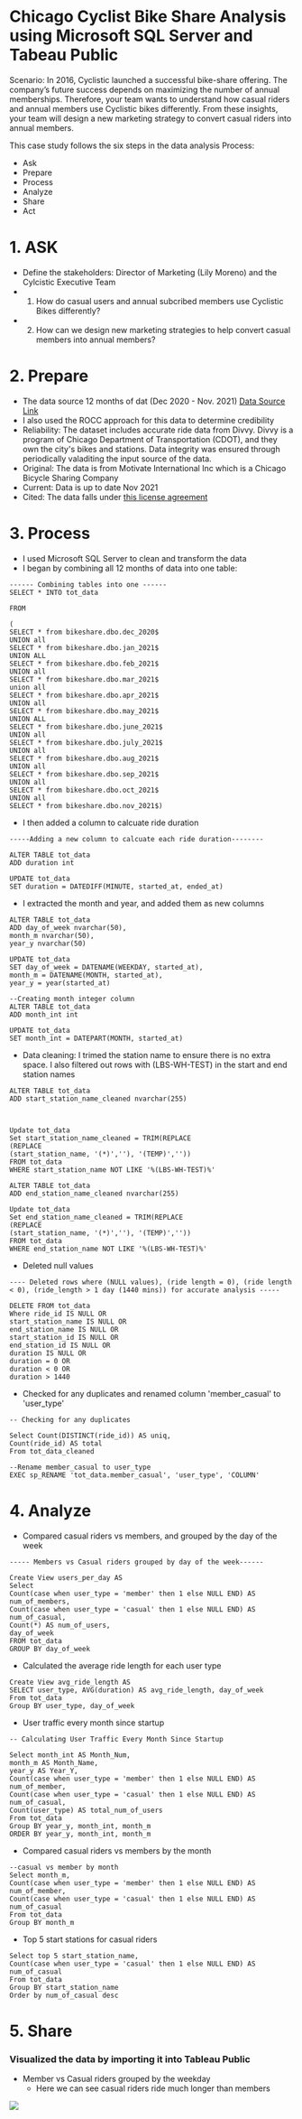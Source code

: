 # Chicago Cyclist Bike Share Analysis using Microsoft SQL Server and Tabeau Public

Scenario:
In 2016, Cyclistic launched a successful bike-share offering. The company’s future success depends on maximizing the number of annual memberships. Therefore, your team wants to understand how casual riders and annual members use Cyclistic bikes differently. From these insights, your team will design a new marketing strategy to convert casual riders into annual members.

This case study follows the six steps in the data analysis Process:
- Ask
- Prepare
- Process
- Analyze
- Share
- Act

# 1. ASK

- Define the stakeholders: Director of Marketing (Lily Moreno) and the Cylcistic Executive Team
- 1. How do casual users and annual subcribed members use Cyclistic Bikes differently?
- 2. How can we design new marketing strategies to help convert casual members into annual members?

# 2. Prepare
- The data source 12 months of dat (Dec 2020 - Nov. 2021) [Data Source Link](https://divvy-tripdata.s3.amazonaws.com/index.html)
- I also used the ROCC approach for this data to determine credibility
- Reliability:  The dataset includes accurate ride data from Divvy. Divvy is a program of Chicago Department of Transportation (CDOT), and they own the city's bikes and stations. Data integrity was ensured through periodically valaditing the input source of the data.
- Original: The data is from Motivate International Inc which is a Chicago Bicycle Sharing Company
- Current: Data is up to date Nov 2021
- Cited: The data falls under [this license agreement](https://ride.divvybikes.com/data-license-agreement) 

# 3. Process
- I used Microsoft SQL Server to clean and transform the data
- I began by combining all 12 months of data into one table:
```
------ Combining tables into one ------
SELECT * INTO tot_data

FROM

(
SELECT * from bikeshare.dbo.dec_2020$
UNION all
SELECT * from bikeshare.dbo.jan_2021$
UNION ALL
SELECT * from bikeshare.dbo.feb_2021$
UNION all
SELECT * from bikeshare.dbo.mar_2021$
union all
SELECT * from bikeshare.dbo.apr_2021$
UNION all
SELECT * from bikeshare.dbo.may_2021$
UNION ALL
SELECT * from bikeshare.dbo.june_2021$
UNION all 
SELECT * from bikeshare.dbo.july_2021$
UNION all
SELECT * from bikeshare.dbo.aug_2021$
UNION all
SELECT * from bikeshare.dbo.sep_2021$
UNION all 
SELECT * from bikeshare.dbo.oct_2021$
UNION all
SELECT * from bikeshare.dbo.nov_2021$)

```
- I then added a column to calcuate ride duration 

```
-----Adding a new column to calcuate each ride duration--------

ALTER TABLE tot_data
ADD duration int

UPDATE tot_data
SET duration = DATEDIFF(MINUTE, started_at, ended_at)
```
- I extracted the month and year, and added them as new columns
```
ALTER TABLE tot_data
ADD day_of_week nvarchar(50),
month_m nvarchar(50),
year_y nvarchar(50)

UPDATE tot_data
SET day_of_week = DATENAME(WEEKDAY, started_at),
month_m = DATENAME(MONTH, started_at),
year_y = year(started_at)

--Creating month integer column
ALTER TABLE tot_data       
ADD month_int int

UPDATE tot_data          
SET month_int = DATEPART(MONTH, started_at)
```
- Data cleaning: I trimed the station name to ensure there is no extra space. I also filtered out rows with (LBS-WH-TEST) in the start and end station names

```
ALTER TABLE tot_data
ADD start_station_name_cleaned nvarchar(255)



Update tot_data
Set start_station_name_cleaned = TRIM(REPLACE
(REPLACE
(start_station_name, '(*)',''), '(TEMP)','')) 
FROM tot_data
WHERE start_station_name NOT LIKE '%(LBS-WH-TEST)%' 

ALTER TABLE tot_data
ADD end_station_name_cleaned nvarchar(255)

Update tot_data
Set end_station_name_cleaned = TRIM(REPLACE
(REPLACE
(start_station_name, '(*)',''), '(TEMP)','')) 
FROM tot_data
WHERE end_station_name NOT LIKE '%(LBS-WH-TEST)%'
```

- Deleted null values

```
---- Deleted rows where (NULL values), (ride length = 0), (ride length < 0), (ride_length > 1 day (1440 mins)) for accurate analysis -----

DELETE FROM tot_data
Where ride_id IS NULL OR
start_station_name IS NULL OR
end_station_name IS NULL OR
start_station_id IS NULL OR
end_station_id IS NULL OR
duration IS NULL OR
duration = 0 OR
duration < 0 OR
duration > 1440 
```
- Checked for any duplicates and renamed column 'member_casual' to 'user_type'
```
-- Checking for any duplicates

Select Count(DISTINCT(ride_id)) AS uniq,
Count(ride_id) AS total
From tot_data_cleaned

--Rename member_casual to user_type
EXEC sp_RENAME 'tot_data.member_casual', 'user_type', 'COLUMN'
```
# 4. Analyze
- Compared casual riders vs members, and grouped by the day of the week

```
----- Members vs Casual riders grouped by day of the week------

Create View users_per_day AS
Select 
Count(case when user_type = 'member' then 1 else NULL END) AS num_of_members,
Count(case when user_type = 'casual' then 1 else NULL END) AS num_of_casual,
Count(*) AS num_of_users,
day_of_week
FROM tot_data
GROUP BY day_of_week
```
- Calculated the average ride length for each user type

```
Create View avg_ride_length AS
SELECT user_type, AVG(duration) AS avg_ride_length, day_of_week 
From tot_data
Group BY user_type, day_of_week

```

- User traffic every month since startup
```
-- Calculating User Traffic Every Month Since Startup

Select month_int AS Month_Num,
month_m AS Month_Name, 
year_y AS Year_Y,
Count(case when user_type = 'member' then 1 else NULL END) AS num_of_member,
Count(case when user_type = 'casual' then 1 else NULL END) AS num_of_casual,
Count(user_type) AS total_num_of_users
From tot_data
Group BY year_y, month_int, month_m
ORDER BY year_y, month_int, month_m

```
- Compared casual riders vs members by the month
```
--casual vs member by month
Select month_m, 
Count(case when user_type = 'member' then 1 else NULL END) AS num_of_member,
Count(case when user_type = 'casual' then 1 else NULL END) AS num_of_casual
From tot_data
Group BY month_m
```
- Top 5 start stations for casual riders
```
Select top 5 start_station_name, 
Count(case when user_type = 'casual' then 1 else NULL END) AS num_of_casual
From tot_data
Group BY start_station_name
Order by num_of_casual desc
```
# 5. Share
### Visualized the data by importing it into Tableau Public ###
- Member vs Casual riders grouped by the weekday
  - Here we can see casual riders ride much longer than members

![](https://github.com/cdauksas/PortfolioProjects/blob/main/images/bikesharevis1.png)
